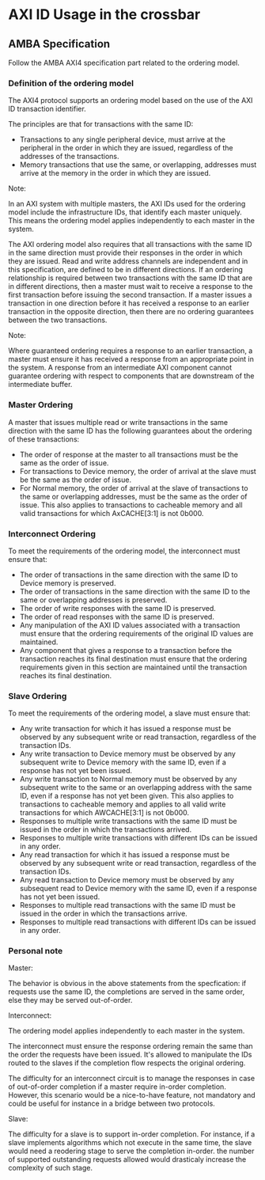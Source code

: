 # AXI ID Usage in the crossbar

## AMBA Specification

Follow the AMBA AXI4 specification part related to the ordering model.


### Definition of the ordering model


The AXI4 protocol supports an ordering model based on the use of the AXI ID
transaction identifier.

The principles are that for transactions with the same ID:
- Transactions to any single peripheral device, must arrive at the peripheral
  in the order in which they are issued, regardless of the addresses of the
  transactions.
- Memory transactions that use the same, or overlapping, addresses must arrive
  at the memory in the order in which they are issued.

Note:

In an AXI system with multiple masters, the AXI IDs used for the ordering model
include the infrastructure IDs, that identify each master uniquely. This means
the ordering model applies independently to each master in the system.

The AXI ordering model also requires that all transactions with the same ID in
the same direction must provide their responses in the order in which they are
issued. Read and write address channels are independent and in this
specification, are defined to be in different directions. If an ordering
relationship is required between two transactions with the same ID that are in
different directions, then a master must wait to receive a response to the
first transaction before issuing the second transaction.  If a master issues a
transaction in one direction before it has received a response to an earlier
transaction in the opposite direction, then there are no ordering guarantees
between the two transactions.

Note:

Where guaranteed ordering requires a response to an earlier transaction, a
master must ensure it has received a response from an appropriate point in the
system. A response from an intermediate AXI component cannot guarantee ordering
with respect to components that are downstream of the intermediate buffer.


### Master Ordering

A master that issues multiple read or write transactions in the same direction
with the same ID has the following guarantees about the ordering of these
transactions:

- The order of response at the master to all transactions must be the same as
  the order of issue.
- For transactions to Device memory, the order of arrival at the slave must be
  the same as the order of issue.
- For Normal memory, the order of arrival at the slave of transactions to the
  same or overlapping addresses, must be the same as the order of issue. This
  also applies to transactions to cacheable memory and all valid transactions
  for which AxCACHE[3:1] is not 0b000.


### Interconnect Ordering

To meet the requirements of the ordering model, the interconnect must ensure that:

- The order of transactions in the same direction with the same ID to Device
  memory is preserved.
- The order of transactions in the same direction with the same ID to the same
  or overlapping addresses is preserved.
- The order of write responses with the same ID is preserved.
- The order of read responses with the same ID is preserved.
- Any manipulation of the AXI ID values associated with a transaction must
  ensure that the ordering requirements of the original ID values are
  maintained.
- Any component that gives a response to a transaction before the transaction
  reaches its final destination must ensure that the ordering requirements
  given in this section are maintained until the transaction reaches its final
  destination.



### Slave Ordering


To meet the requirements of the ordering model, a slave must ensure that:

- Any write transaction for which it has issued a response must be observed by
  any subsequent write or read transaction, regardless of the transaction IDs.
- Any write transaction to Device memory must be observed by any subsequent
  write to Device memory with the same ID, even if a response has not yet been
  issued.
- Any write transaction to Normal memory must be observed by any subsequent
  write to the same or an overlapping address with the same ID, even if a
  response has not yet been given. This also applies to transactions to
  cacheable memory and applies to all valid write transactions for which
  AWCACHE[3:1] is not 0b000.
- Responses to multiple write transactions with the same ID must be issued in
  the order in which the transactions arrived.
- Responses to multiple write transactions with different IDs can be issued in
  any order.
- Any read transaction for which it has issued a response must be observed by
  any subsequent write or read transaction, regardless of the transaction IDs.
- Any read transaction to Device memory must be observed by any subsequent read
  to Device memory with the same ID, even if a response has not yet been
  issued.
- Responses to multiple read transactions with the same ID must be issued in
  the order in which the transactions arrive.
- Responses to multiple read transactions with different IDs can be issued in
  any order.



### Personal note

Master:

The behavior is obvious in the above statements from the specfication: if
requests use the same ID, the completions are served in the same order, else
they may be served out-of-order.


Interconnect:

The ordering model applies independently to each master in the system.

The interconnect must ensure the response ordering remain the same than the order
the requests have been issued. It's allowed to manipulate the IDs routed to the
slaves if the completion flow respects the original ordering.

The difficulty for an interconnect circuit is to manage the responses in case
of out-of-order completion if a master require in-order completion. However, this
scenario would be a nice-to-have feature, not mandatory and could be useful for
instance in a bridge between two protocols.

Slave:

The difficulty for a slave is to support in-order completion. For instance,
if a slave implements algorithms which not execute in the same time, the slave
would need a reodering stage to serve the completion in-order. the number of
supported outstanding requests allowed would drasticaly increase the complexity
of such stage.

